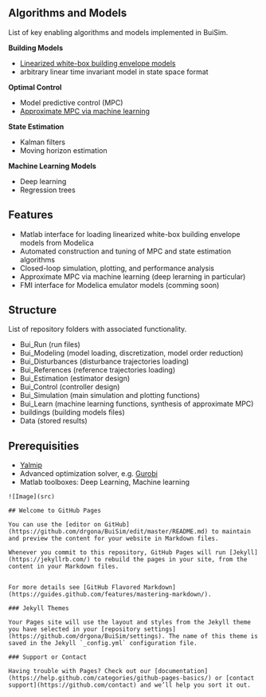 
## Algorithms and Models
List of key enabling algorithms and models implemented in BuiSim.

**Building Models**
- [Linearized white-box building envelope models](http://www.ep.liu.se/ecp/article.asp?issue=118&article=005&volume=)
- arbitrary linear time invariant model in state space format

**Optimal Control**
- Model predictive control (MPC)
- [Approximate MPC via machine learning](https://www.sciencedirect.com/science/article/pii/S0306261918302903)

**State Estimation**
- Kalman filters
- Moving horizon estimation

**Machine Learning Models**
- Deep learning
- Regression trees

## Features
- Matlab interface for loading linearized white-box building envelope models from Modelica
- Automated construction and tuning of MPC and state estimation algorithms
- Closed-loop simulation, plotting, and performance analysis
- Approximate MPC via machine learning (deep lerarning in particular)
- FMI interface for Modelica emulator models (comming soon)

## Structure
List of repository folders with associated functionality.
- Bui_Run (run files)
- Bui_Modeling (model loading, discretization, model order reduction)
- Bui_Disturbances (disturbance trajectories loading)
- Bui_References (reference trajectories loading)
- Bui_Estimation (estimator design)
- Bui_Control (controller design)
- Bui_Simulation (main simulation and plotting functions)
- Bui_Learn (machine learning functions, synthesis of approximate MPC)
- buildings (building models files)
- Data (stored results)

## Prerequisities
- [Yalmip](https://yalmip.github.io/)
- Advanced optimization solver, e.g. [Gurobi](http://www.gurobi.com/)
- Matlab toolboxes: Deep Learning, Machine learning

```
![Image](src)

## Welcome to GitHub Pages

You can use the [editor on GitHub](https://github.com/drgona/BuiSim/edit/master/README.md) to maintain and preview the content for your website in Markdown files.

Whenever you commit to this repository, GitHub Pages will run [Jekyll](https://jekyllrb.com/) to rebuild the pages in your site, from the content in your Markdown files.


For more details see [GitHub Flavored Markdown](https://guides.github.com/features/mastering-markdown/).

### Jekyll Themes

Your Pages site will use the layout and styles from the Jekyll theme you have selected in your [repository settings](https://github.com/drgona/BuiSim/settings). The name of this theme is saved in the Jekyll `_config.yml` configuration file.

### Support or Contact

Having trouble with Pages? Check out our [documentation](https://help.github.com/categories/github-pages-basics/) or [contact support](https://github.com/contact) and we’ll help you sort it out.
